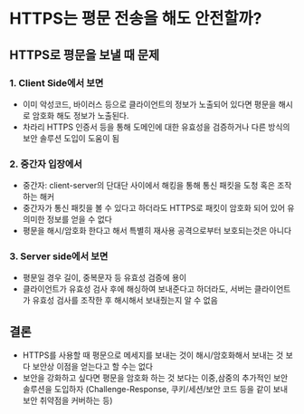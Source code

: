 # HTTPS는 평문 전송을 해도 안전할까?

## HTTPS로 평문을 보낼 때 문제

### 1. Client Side에서 보면

- 이미 악성코드, 바이러스 등으로 클라이언트의 정보가 노출되어 있다면 평문을 해시로 암호화 해도 정보가 노출된다.
- 차라리 HTTPS 인증서 등을 통해 도메인에 대한 유효성을 검증하거나 다른 방식의 보안 솔루션 도입이 도움이 됨

### 2. 중간자 입장에서

- 중간자: client-server의 단대단 사이에서 해킹을 통해 통신 패킷을 도청 혹은 조작하는 해커
- 중간자가 통신 패킷을 볼 수 있다고 하더라도 HTTPS로 패킷이 암호화 되어 있어 유의미한 정보를 얻을 수 없다
- 평문을 해시/암호화 한다고 해서 특별히 재사용 공격으로부터 보호되는것은 아니다

### 3. Server side에서 보면

- 평문일 경우 길이, 중복문자 등 유효성 검증에 용이
- 클라이언트가 유효성 검사 후에 해싱하여 보내준다고 하더라도, 서버는 클라이언트가 유효성 검사를 조작한 후 해시해서 보내줬는지 알 수 없음

## 결론

- HTTPS를 사용할 때 평문으로 메세지를 보내는 것이 해시/암호화해서 보내는 것 보다 보안상 이점을 얻는다고 할 수는 없다
- 보안을 강화하고 싶다면 평문을 암호화 하는 것 보다는 이중,삼중의 추가적인 보안 솔루션을 도입하자 (Challenge-Response, 쿠키/세션/보안 코드 등을 같이 보내 보안 취약점을 커버하는 등)
